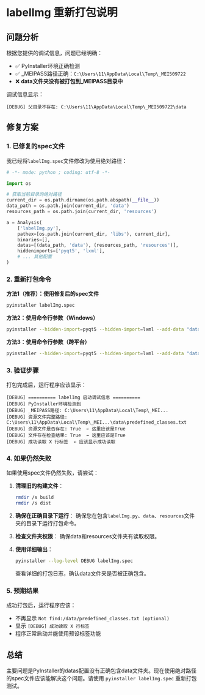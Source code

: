 # labelImg 重新打包说明

## 问题分析
根据您提供的调试信息，问题已经明确：
- ✅ PyInstaller环境正确检测
- ✅ _MEIPASS路径正确：`C:\Users\11\AppData\Local\Temp\_MEI509722`
- ❌ **data文件夹没有被打包到_MEIPASS目录中**

调试信息显示：
```
[DEBUG] 父目录不存在: C:\Users\11\AppData\Local\Temp\_MEI509722\data
```

## 修复方案

### 1. 已修复的spec文件
我已经将`labelImg.spec`文件修改为使用绝对路径：

```python
# -*- mode: python ; coding: utf-8 -*-

import os

# 获取当前目录的绝对路径
current_dir = os.path.dirname(os.path.abspath(__file__))
data_path = os.path.join(current_dir, 'data')
resources_path = os.path.join(current_dir, 'resources')

a = Analysis(
    ['labelImg.py'],
    pathex=[os.path.join(current_dir, 'libs'), current_dir],
    binaries=[],
    datas=[(data_path, 'data'), (resources_path, 'resources')],
    hiddenimports=['pyqt5', 'lxml'],
    # ... 其他配置
)
```

### 2. 重新打包命令

**方法1（推荐）：使用修复后的spec文件**
```bash
pyinstaller labelImg.spec
```

**方法2：使用命令行参数（Windows）**
```bash
pyinstaller --hidden-import=pyqt5 --hidden-import=lxml --add-data "data;data" --add-data "resources;resources" -F -n "labelImg" -c labelImg.py -p ./libs -p ./
```

**方法3：使用命令行参数（跨平台）**
```bash
pyinstaller --hidden-import=pyqt5 --hidden-import=lxml --add-data "data:data" --add-data "resources:resources" -F -n "labelImg" -c labelImg.py -p ./libs -p ./
```

### 3. 验证步骤

打包完成后，运行程序应该显示：
```
[DEBUG] ========== labelImg 启动调试信息 ==========
[DEBUG] PyInstaller环境检测到
[DEBUG] _MEIPASS路径: C:\Users\11\AppData\Local\Temp\_MEI...
[DEBUG] 资源文件完整路径: C:\Users\11\AppData\Local\Temp\_MEI...\data\predefined_classes.txt
[DEBUG] 资源文件是否存在: True  ← 这里应该是True
[DEBUG] 文件存在检查结果: True  ← 这里应该是True
[DEBUG] 成功读取 X 行标签  ← 应该显示成功读取
```

### 4. 如果仍然失败

如果使用spec文件仍然失败，请尝试：

1. **清理旧的构建文件**：
   ```bash
   rmdir /s build
   rmdir /s dist
   ```

2. **确保在正确目录下运行**：
   确保您在包含`labelImg.py`、`data`、`resources`文件夹的目录下运行打包命令。

3. **检查文件夹权限**：
   确保data和resources文件夹有读取权限。

4. **使用详细输出**：
   ```bash
   pyinstaller --log-level DEBUG labelImg.spec
   ```
   查看详细的打包日志，确认data文件夹是否被正确包含。

### 5. 预期结果

成功打包后，运行程序应该：
- 不再显示 `Not find:/data/predefined_classes.txt (optional)`
- 显示 `[DEBUG] 成功读取 X 行标签`
- 程序正常启动并能使用预设标签功能

## 总结

主要问题是PyInstaller的datas配置没有正确包含data文件夹。现在使用绝对路径的spec文件应该能解决这个问题。请使用 `pyinstaller labelImg.spec` 重新打包测试。
